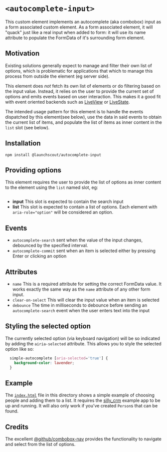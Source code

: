 # `<autocomplete-input>`

This custom element implements an autocomplete (aka combobox) input as a form associated custom element. As a form associated element, it will "quack" just like a real input when added to form: it will use its name attribute to populate the FormData of it's surrounding form element.

## Motivation

Existing solutions generally expect to manage and filter their own list of options, which is problematic for applications that which to manage this process from outside the element (eg server side).

This element does *not* fetch its own list of elements or do filtering based on the input value. Instead, it relies on the user to provide the current set of options and emits events based on user interaction. This makes it a good fit with event oriented backends such as [LiveView](https://hexdocs.pm/phoenix_live_view/1.0.0-rc.0/Phoenix.LiveView.html) or [LiveState](https://github.com/launchscout/live_state).

The intended usage pattern for this element is to handle the events dispatched by this element(see below), use the data in said events to obtain the current list of items, and populate the list of items as inner content in the `list` slot (see below).

## Installation

```
npm install @launchscout/autocomplete-input
```

## Providing options

This element requires the user to provide the list of options as inner content to the element using the `list` named slot, eg:

```html

```

- **input** This slot is expected to contain the search input
- **list** This slot is expected to contain a list of options. Each element with `aria-role="option"` will be considered an option.

## Events

- `autocomplete-search` sent when the value of the input changes, debounced by the specified interval.
- `autocomplete-commit` sent when an item is selected either by pressing Enter or clicking an option

## Attributes

- `name` This is a required attribute for setting the correct FormData value. It works exactly the same way as the `name` attribute of any other form input.
- `clear-on-select` This will clear the input value when an item is selected
- `debounce` The time in milliseconds to debounce before sending an `autocomplete-search` event when the user enters text into the input

## Styling the selected option

The currently selected option (via keyboard navigation) will be so indicated by adding the `airia-selected` attribute. This allows you to style the selected option like so:

```css
  simple-autocomplete [aria-selected='true'] {
    background-color: lavender;
  }

```

## Example

The [`index.html`](index.html) file in this directory shows a simple example of choosing people and adding them to a list. It requires the [silly_crm](https://github.com/superchris/silly_crm) example app to be up and running. It will also only work if you've created `Person`s that can be found.

## Credits

The excellent [@github/combobox-nav](https://github.com/github/combobox-nav) provides the functionality to navigate and select from the list of options.